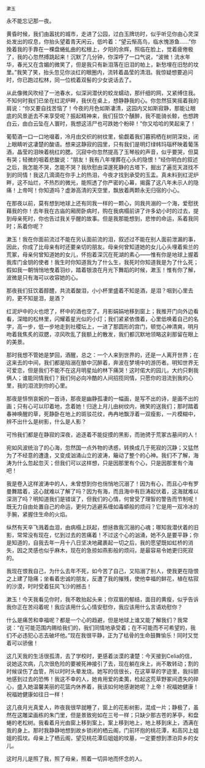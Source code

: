     漱玉 

   永不能忘记那一夜。

   黄昏时候，我们由嚣扰的城市，走进了公园，过白玉牌坊时，似乎听见你由心灵深处发出的叹息，你抬头望着青天闲云，低吟着：“望云惭高鸟，临水愧游鱼……”你挽着我的手靠在一棵盘蜷虬曲的松根上，夕阳的余辉，照临在脸上，觉着疲倦极了，我的心忽然搏跳起来！沉默了几分钟，你深呼了一口气说，“波微！流水年华，春光又在含媚的微笑了，但是我只有新泪落在旧泪的帕上，新愁埋在旧愁的坟里。”我笑了笑，抬头忽见你淡红的眼圈内，流转着晶莹的清泪。我惊疑想要追问时，你已跑过松林，同一位梳着双髻的少女说话去了。

   从此像微风吹经了一池春水，似深涧潜伏的蛟龙蠕动，那纤细的网，又紧缚住我。不知何时我们已坐在红泥炉畔，我伏在桌上，想静静我的心。你忽然狂笑摇着我的肩说：“你又要自找苦恼了！今夜的月色如斯凄清，这园内又如斯寂静，那能让眼底的风景逝去不来享受呢？振起精神来，我们狂饮个醺醉，我不能骑长鲸，也想跨白云，由白云坠在人寰时，我想这活尸也可跌她个粉碎！”你又哈哈的笑起来了！

   葡萄酒一口一口地啜着，冷月由交织的树纹里，偷觑着我们暮鸦栖在树阴深处，闭上眼睛听这凄楚的酸语。想来这静寂的园里，只有我们是明灯绿帏玛瑙杯映着葡荡酒，晶莹的泪映着桃红的腮。沉寂中你忽然提高了玉琴般的声音，似乎要哭，但莫有哭；轻微的咽着悲酸说：“朋友！我有八年埋葬在心头的隐恨！”经你明白的叙述之后，我怎能不哭，怎能不哭？我欣慰由深邃死静的古塔下，掘出了遍觅天涯找不到的同情！我这几滴滴在你手上的热泪，今夜才找到承受的玉盂。真未料到红泥炉畔，这不灿烂，不热烈的微光，能照透了你严密的心幕，揭露了这八年未示人的隐痛！上帝呵！你知道吗？虚渺高清的天空里，飘放着两颗永无归宿的小心。

   在那夜以前，莫有想到地球上还有同我一样的一颗心，同我共溺的一个海，爱慰抚藉我的你！去年我在古庙的厢房卧病时，购在我病榻前讲了许多幼小时的过去，提到母亲死时，你也告过我关乎醒的故事。但是我那能想到，悲惨的命运，系着我同时；系着你呢？

   漱玉！我在你面前流过不能在另认面前流的泪，叙述过不能在别人面前泄漏的事，因此，你成了比母亲有时还要亲切的朋友。母亲何曾知道她的女儿心头埋着紫兰的荒冢，母亲何曾知道她的女儿，怀抱着深沉在死湖的素心——惟有你是地球上握着我库门金钥的使者！我生时你知道我为了什么生，我死时你知道我是为了什么死；假如我一朝悄悄地曳着羽纱，踏着银浪在月光下舞蹈的时候，漱玉！惟有你了解，波微是只有海可以收容她的心。

   那夜我们狂饮着醇醴，共流着酸泪，小小杯里盛着不知是酒，是泪？咽到心里去的，更不知是泪，是酒？

   红泥炉中的火也熄了，杯中的酒也空了。月影娟娟地移到窗上；我推开门向外边看看，深暗的松林里，闪耀着星光似的小灯；我们紧紧依偎着，心里低唤着自己的名字，高一步，低一步地走到社稷坛上，一进了那圆形的宫门，顿觉心神清爽，明月吻着我焦炙的双腮，凉风吹乱了我额上的散发，我们都沉默地领略这刹那留在眼上的美景。

   那时我想不管她是梦回，酒醒，总之：一个人来到世界的，还是一人离开世界；在这来去的中间，我们都是陷溺在酿中沉醉着，奔波在梦境中的游历者。明知世界无可爱恋，但是我们不能不在这月明星灿的林下痛哭！这时偌大的园儿，大约只剩我俩人；谁能同情我们？我们何必向冷酷的人间招揽同情，只愿你的泪流到我的心里，我的泪流到你的心里。

   那夜是悱恻哀婉的一首诗，那夜是幽静孤凄的一幅画，是写不出的诗，是画不出的画；只有心可以印着地，念着她！归途上月儿由树纹内，微笑的送我们；那时踏着春神唤醒的草，死静卧在地上的斑驳花纹，冉冉地飘浮着一双瘦影，一片模糊中，辨不出什么是树影，什么是人影？

   可怜我们都是在静寂的深夜，追逐着不能捉摸的黑影，而驰骋于荒冢古墓间的人！

   宛如风波统治了的心海，忽然国一点外物的诱惑，转换成几于死寂的沉静；又猛然为了不经意的遭逢，又变成汹涌山立的波涛，簸动了整个的心神。我们不了解，海涛为什么忽起忽灭；但我们可以这样想，只是因那里有个心，只是因那里有个海吧！

   我是卷入这样波涛中的人，未曾想到你也俏悄地沉溺了！因为有心，而且心中有罗曼舞踏着，这心就难以了解了吗？因为有海，而且海中有巨涛起伏着，这海就难以深测了吗？明知道我们是错误了，但我们的心情，何曾受了理智的警告而节制呢！既无力自由处置自己的命运，更何力逃避系缠如毒蟒般的烦闷？它是用一双冷冰的手腕，紧握住生命的火焰。

   纵然有天辛飞溅着血泪，由病榻上跃起，想拯救我沉溺的心魂；哪知我潜伏着的旧影，常常没有现在，忆到过去的苦痛着！不过这个心的汹涌，她不久是要平静；你是知道的，自我去年一月十八日坚决地藏裹起一切之后，我的愿望既如虹桥的消失，因之灵感也似乎麻木，现在的急掠如燕影般的烦闷，是最容易令她更归死寂的。

   我现在恨我自己，为什么去年不死，如今苦了自己，又陷溺了别人，使我更在隐恨之上建了隐痛；坐看着忠诚的朋友，反遭了我的摧残，使他幸福的鲜花，植在枯寂的沙漠，时时受着狂风飞沙的撼击！

   漱玉！今天我看见你时，我不敢抬起头来；你双眉的郁结，面目的黄瘦，似乎告诉我你正在苦闷着呢！我应该用什么心情安慰你，我应该用什么言语劝慰你？

   什么是痛苦和幸福呢？都是一个心的趋避，但是地球上谁又能了解我们？我常说：“在可能范围内赐给我们的，我们同情地承受着；在不可能而不可希望的，我们不必违犯心志去破坏他。”现在我很平静，正为了枯骨的生命鼓舞愉乐！同时又觉着可以骄傲！

   这几天我的生活很孤清，去了学校时，更感着淡漠的凄楚：今天接到Celia的信，说她这次病，几次很危险的要被死神接引了去，现在躺在床上，尚不敢转动；割的时候误伤了血管，所以时时头晕发烧。她写的信很长，在这草草的字迹里，我抖颤地感到过去的恐怖！我这不幸的人，她肯用爱的柔荑，检起这荒草野冢间遗失的碎心，盛入她温馨美丽的花篮内休养着，我该如何地感谢她呢？上帝！祝福她健康！祝福她健康如往日一样！

   这几夜月光真爱人，昨夜我很早就睡了，窗上的花影树影，混成一片；静极了，虽然在这雕梁画栋的朱门里，但是景致宛如在三号一样；只缺少那古苍的茅亭，和盘蜷的老松树。我看着月光由窗上移到案上，案上移到地上，地上移到床上，洒满在我的身上。那时我静静地想到故乡锁闭的栖云阁，门前环抱的桃花潭，和高冈上姐姐的孤坟。母亲上了栖云阁，望见桃花潭后姐姐的坟墓，一定要想到漂泊异乡的女儿。

   这时月儿是照了我，照了母亲，照着一切异地而怀念的人。

